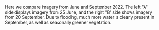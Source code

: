 Here we compare imagery from June and September 2022. The left "A" side displays imagery from 25 June, and the right "B' side shows imagery from 20 September. Due to flooding, much more water is clearly present in September, as well as seasonally greener vegetation.